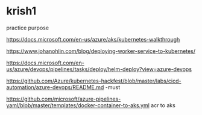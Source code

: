 # krish1
practice purpose

https://docs.microsoft.com/en-us/azure/aks/kubernetes-walkthrough

https://www.johanohlin.com/blog/deploying-worker-service-to-kubernetes/

https://docs.microsoft.com/en-us/azure/devops/pipelines/tasks/deploy/helm-deploy?view=azure-devops


https://github.com/Azure/kubernetes-hackfest/blob/master/labs/cicd-automation/azure-devops/README.md   -must

https://github.com/microsoft/azure-pipelines-yaml/blob/master/templates/docker-container-to-aks.yml   acr to aks
